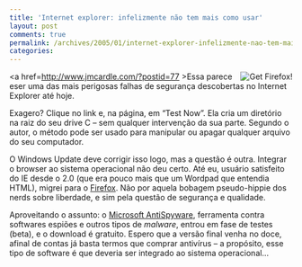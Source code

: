```yaml
---
title: 'Internet explorer: infelizmente não tem mais como usar'
layout: post
comments: true
permalink: /archives/2005/01/internet-explorer-infelizmente-nao-tem-mais-como-usar.html
categories:
---
```

[<img align=right border="0" alt="Get Firefox!" title="Get Firefox!" src="http://sfx-images.mozilla.org/affiliates/Buttons/180x60/safer.gif"/>][1]<a href=http://www.jmcardle.com/?postid=77 >Essa</a> parece eser uma das mais perigosas falhas de segurança descobertas no Internet Explorer até hoje.

Exagero? Clique no link e, na página, em &#8220;Test Now&#8221;. Ela cria um diretório na raiz do seu drive C &#8211; sem qualquer intervenção da sua parte. Segundo o autor, o método pode ser usado para manipular ou apagar qualquer arquivo do seu computador.

O Windows Update deve corrigir isso logo, mas a questão é outra. Integrar o browser ao sistema operacional não deu certo. Até eu, usuário satisfeito do IE desde o 2.0 (que era pouco mais que um Wordpad que entendia HTML), migrei para o <a href=http://www.mozilla.org/products/firefox/ >Firefox</a>. Não por aquela bobagem pseudo-hippie dos nerds sobre liberdade, e sim pela questão de segurança e qualidade.

Aproveitando o assunto: o <a href=https://www.microsoft.com/athome/security/spyware/software/default.mspx >Microsoft AntiSpyware</a>, ferramenta contra softwares espiões e outros tipos de *malware*, entrou em fase de testes (beta), e o download é gratuito. Espero que a versão final venha no doce, afinal de contas já basta termos que comprar antivírus &#8211; a propósito, esse tipo de software é que deveria ser integrado ao sistema operacional&#8230;

 [1]: http://www.spreadfirefox.com/?q=affiliates&id=0&t=59